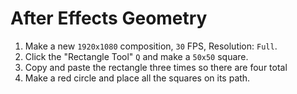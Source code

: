 # After Effects Geometry

1. Make a new `1920x1080` composition, `30` FPS, Resolution: `Full`.
2. Click the "Rectangle Tool" `Q` and make a `50x50` square.
3. Copy and paste the rectangle three times so there are four total
4. Make a red circle and place all the squares on its path.
